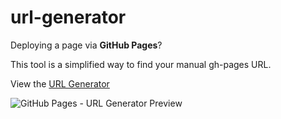 # url-generator
Deploying a page via **GitHub Pages**?

This tool is a simplified way to find your manual gh-pages URL.

View the [URL Generator](http://drastudio.github.io/url-generator/)

![GitHub Pages - URL Generator Preview](http://drastudio.com/img/snap-gh_url_generator.jpg)
